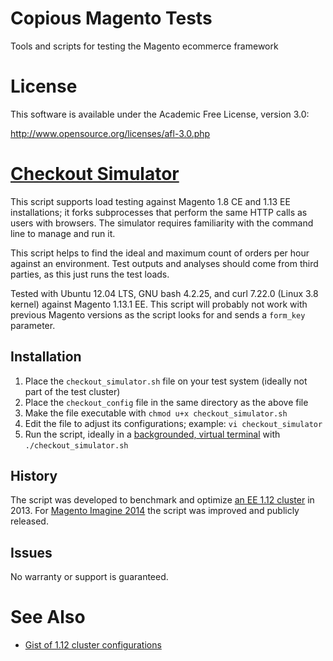 # Copious Magento Tests

Tools and scripts for testing the Magento ecommerce framework

# License

This software is available under the Academic Free License, version 3.0:

http://www.opensource.org/licenses/afl-3.0.php

# [Checkout Simulator](/load-test/checkout_simulator.sh)

This script supports load testing against Magento 1.8 CE and 1.13 EE installations; it forks subprocesses that perform the same HTTP calls as users with browsers. The simulator requires familiarity with the command line to manage and run it.

This script helps to find the ideal and maximum count of orders per hour against an environment. Test outputs and analyses should come from third parties, as this just runs the test loads.

Tested with Ubuntu 12.04 LTS, GNU bash 4.2.25, and curl 7.22.0 (Linux 3.8 kernel) against Magento 1.13.1 EE. This script will probably not work with previous Magento versions as the script looks for and sends a `form_key` parameter.

## Installation

1. Place the `checkout_simulator.sh` file on your test system (ideally not part of the test cluster)
2. Place the `checkout_config` file in the same directory as the above file
3. Make the file executable with `chmod u+x checkout_simulator.sh`
4. Edit the file to adjust its configurations; example: `vi checkout_simulator`
5. Run the script, ideally in a [backgrounded, virtual terminal](https://www.gnu.org/software/screen/) with `./checkout_simulator.sh`

## History

The script was developed to benchmark and optimize [an EE 1.12 cluster](https://gist.github.com/parhamr/6177160) in 2013. For [Magento Imagine 2014](http://www.imagineecommerce.com/) the script was improved and publicly released.

## Issues

No warranty or support is guaranteed.

# See Also

* [Gist of 1.12 cluster configurations](https://gist.github.com/parhamr/6177160)
